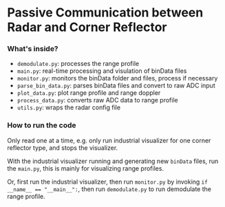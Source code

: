 # Passive Communication between Radar and Corner Reflector

### What's inside?

* `demodulate.py`: processes the range profile
* `main.py`: real-time processing and visulation of binData files
* `monitor.py`: monitors the binData folder and files, process if necessary
* `parse_bin_data.py`: parses binData files and convert to raw ADC input
* `plot_data.py`: plot range profile and range doppler
* `process_data.py`: converts raw ADC data to range profile
* `utils.py`: wraps the radar config file

### How to run the code

Only read one at a time, e.g. only run industrial visualizer for one corner reflector type, and stops the visualizer.

With the industrial visualizer running and generating new `binData` files, run the `main.py`, this is mainly for visualizing range profiles.

Or, first run the industrial visualizer, then run `monitor.py` by invoking `if __name__ == "__main__":`, then run `demodulate.py` to run demodulate the range profile.